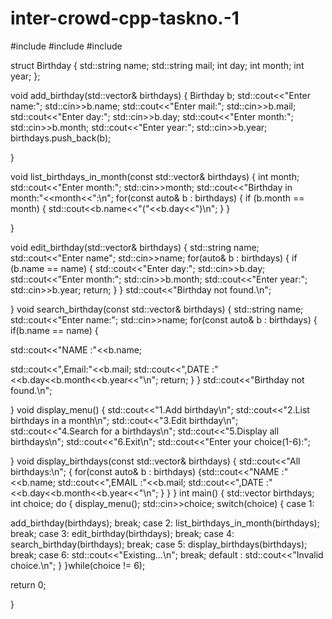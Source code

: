# inter-crowd-cpp-taskno.-1
#include<iostream>
#include<string>
#include<vector>

struct Birthday
{
std::string name;
std::string mail;
int day;
int month;
int year;
};

void add_birthday(std::vector<Birthday>& birthdays)
{
Birthday b;
std::cout<<"Enter name:";
std::cin>>b.name;
std::cout<<"Enter mail:";
std::cin>>b.mail;
std::cout<<"Enter day:"; 
std::cin>>b.day;
std::cout<<"Enter month:";
std::cin>>b.month;
std::cout<<"Enter year:";
std::cin>>b.year;
birthdays.push_back(b);

}

void list_birthdays_in_month(const std::vector<Birthday>& birthdays)
{
int month;
std::cout<<"Enter month:";
std::cin>>month; 
std::cout<<"Birthday in month:"<<month<<":\n";
for(const auto& b : birthdays)
{
if (b.month == month)
{
std::cout<<b.name<<"("<<b.day<<")\n";
}
}

}

void edit_birthday(std::vector<Birthday>& birthdays)
{
std::string name;
std::cout<<"Enter name";
std::cin>>name;
for(auto& b : birthdays)
{
if (b.name == name)
{
std::cout<<"Enter day:";
std::cin>>b.day;
std::cout<<"Enter month:";
std::cin>>b.month;
std::cout<<"Enter year:";
std::cin>>b.year;
return;
}
}
std::cout<<"Birthday not found.\n";

}
void search_birthday(const std::vector<Birthday>& birthdays)
{
std::string name;
std::cout<<"Enter name:";
std::cin>>name;
for(const auto& b : birthdays)
{
if(b.name == name)
{

std::cout<<"NAME :"<<b.name;



std::cout<<",Email:"<<b.mail;
std::cout<<",DATE :"<<b.day<<b.month<<b.year<<"\n";
return;
}
}
std::cout<<"Birthday not found.\n";

}
void display_menu()
{
std::cout<<"1.Add birthday\n";
std::cout<<"2.List birthdays in a month\n";
std::cout<<"3.Edit birthday\n";
std::cout<<"4.Search for a birthdays\n";
std::cout<<"5.Display all birthdays\n";
std::cout<<"6.Exit\n";
std::cout<<"Enter your choice(1-6):";

}
void display_birthdays(const std::vector<Birthday>& birthdays)
{
std::cout<<"All birthdays:\n";
{
for(const auto& b : birthdays)
{std::cout<<"NAME :"<<b.name;
std::cout<<",EMAIL :"<<b.mail;
std::cout<<",DATE :"<<b.day<<b.month<<b.year<<"\n";
}
}
}
int main()
{
std::vector<Birthday> birthdays;
int choice;
do
{
display_menu();
std::cin>>choice;
switch(choice)
{
case 1:



add_birthday(birthdays);
break;
case 2:
list_birthdays_in_month(birthdays);
break;
case 3:
edit_birthday(birthdays);
break;
case 4:
search_birthday(birthdays);
break;
case 5:
display_birthdays(birthdays);
break;
case 6:
std::cout<<"Existing...\n";
break;
default :
std::cout<<"Invalid choice.\n";
}
}while(choice != 6);

return 0;

}
